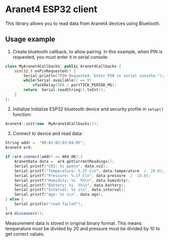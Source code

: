 
# Aranet4 ESP32 client
This library allows you to read data from Aranet4 devices using Bluetooth.
## Usage example
1. Create bluetooth callback, to allow pairing. In this example, when PIN is requested, you must enter it in serial console:
```cpp
class MyAranet4Callbacks: public Aranet4Callbacks {
    uint32_t onPinRequested() {
        Serial.println("PIN Requested. Enter PIN in serial console.");
        while(Serial.available() == 0)
            vTaskDelay(500 / portTICK_PERIOD_MS);
        return  Serial.readString().toInt();
    }
};
```
2. Initialize Initialize ESP32 bluetooth device and security profile in `setup()` function:
```cpp
Aranet4::init(new  MyAranet4Callbacks());
```
3. Connect to device and read data:
```cpp
String addr =  "00:01:02:03:04:05";
Aranet4 ar4;
...
if (ar4.connect(addr) == AR4_OK) {
    AranetData data =  ar4.getCurrentReadings();
	Serial.printf("CO2: %i ppm\n", data.co2);
	Serial.printf("Temperature: %.2f C\n", data.temperature  /  20.0);
	Serial.printf("Pressure: %.1f C\n", data.pressure  /  10.0);
	Serial.printf("Humidity: %i  %%\n", data.humidity);
	Serial.printf("Battery: %i  %%\n", data.battery);
	Serial.printf("Interval: %i s\n", data.interval);
	Serial.printf("Ago: %i s\n", data.ago);
} else {
    Serial.println("read failed");
}
ar4.disconnect();
```

Measurement data is stored in original binary format. This means temperature must be divided by 20 and pressure must be divided by 10 to get correct values.
